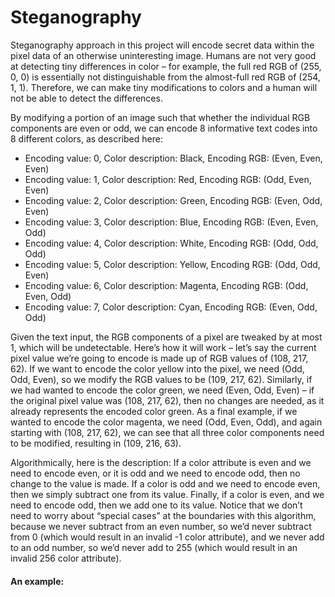 # Steganography

Steganography approach in this project will encode secret data within the pixel data of
an otherwise uninteresting image. Humans are not very good at detecting tiny differences in color – for
example, the full red RGB of (255, 0, 0) is essentially not distinguishable from the almost-full red RGB of (254, 1,
1). Therefore, we can make tiny modifications to colors and a human will not be able to detect the differences.

By modifying a portion of an image such that whether the individual RGB components
are even or odd, we can encode 8 informative text codes into 8 different colors, as described here:

* Encoding value: 0, Color description: Black, Encoding RGB: (Even, Even, Even)
* Encoding value: 1, Color description: Red, Encoding RGB: (Odd, Even, Even)
* Encoding value: 2, Color description: Green, Encoding RGB: (Even, Odd, Even)
* Encoding value: 3, Color description: Blue, Encoding RGB: (Even, Even, Odd)
* Encoding value: 4, Color description: White, Encoding RGB: (Odd, Odd, Odd)
* Encoding value: 5, Color description: Yellow, Encoding RGB: (Odd, Odd, Even)
* Encoding value: 6, Color description: Magenta, Encoding RGB: (Odd, Even, Odd)
* Encoding value: 7, Color description: Cyan, Encoding RGB: (Even, Odd, Odd)

Given the text input, the RGB components of a pixel are tweaked by
at most 1, which will be undetectable. Here’s how it will work – let’s say the current pixel value we’re going to
encode is made up of RGB values of (108, 217, 62). If we want to encode the color yellow into the pixel, we
need (Odd, Odd, Even), so we modify the RGB values to be (109, 217, 62). Similarly, if we had wanted to encode
the color green, we need (Even, Odd, Even) – if the original pixel value was (108, 217, 62), then no changes are
needed, as it already represents the encoded color green. As a final example, if we wanted to encode the color
magenta, we need (Odd, Even, Odd), and again starting with (108, 217, 62), we can see that all three color
components need to be modified, resulting in (109, 216, 63).

Algorithmically, here is the description: If a color attribute is even and we need to encode even, or it is odd and
we need to encode odd, then no change to the value is made. If a color is odd and we need to encode even,
then we simply subtract one from its value. Finally, if a color is even, and we need to encode odd, then we add
one to its value. Notice that we don’t need to worry about “special cases” at the boundaries with this algorithm,
because we never subtract from an even number, so we’d never subtract from 0 (which would result in an
invalid -1 color attribute), and we never add to an odd number, so we’d never add to 255 (which would result in
an invalid 256 color attribute).

#### An example:

